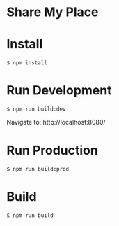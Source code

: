 # Share My Place

# Install

    $ npm install

# Run Development

    $ npm run build:dev

Navigate to: http://localhost:8080/

# Run Production

    $ npm run build:prod

# Build

    $ npm run build
